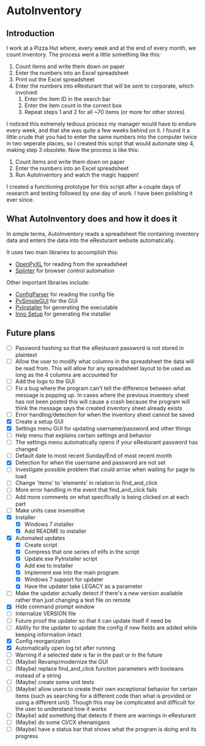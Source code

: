 # AutoInventory

## Introduction

I work at a Pizza Hut where, every week and at the end of every month, we count inventory.
The process went a little something like this:

1. Count items and write them down on paper
2. Enter the numbers into an Excel spreadsheet
3. Print out the Excel spreadsheet
4. Enter the numbers into eResturant that will be sent to corporate, which involved:
    1. Enter the item ID in the search bar
    2. Enter the item count in the correct box
    3. Repeat steps 1 and 2 for all ~70 items (or more for other stores)

I noticed this extremely tedious process my manager would have to endure every week, and that she was quite a few weeks behind on it.
I found it a little crude that you had to enter the same numbers into the computer twice in two seperate places,
so I created this script that would automate step 4, making step 3 obsolete.
Now the process is like this:

1. Count items and write them down on paper
2. Enter the numbers into an Excel spreadsheet
3. Run AutoInventory and watch the magic happen!

I created a functioning prototype for this script after a couple days of research and testing followed by one day of work.
I have been polishing it ever since.

## What AutoInventory does and how it does it

In simple terms, AutoInventory reads a spreadsheet file containing inventory data and enters the data into the eResturant website automatically.

It uses two main libraries to accomplish this:

- [OpenPyXL](https://openpyxl.readthedocs.io/en/stable/index.html) for reading from the spreadsheet
- [Splinter](https://splinter.readthedocs.io/en/latest/index.html) for browser control automation

Other important libraries include:

- [ConfigParser](https://docs.python.org/3/library/configparser.html) for reading the config file
- [PySimpleGUI](https://www.pysimplegui.org/en/latest/) for the GUI
- [PyInstaller](https://pyinstaller.org/en/stable/index.html) for generating the executable
- [Inno Setup](https://jrsoftware.org/isinfo.php) for generating the installer

## Future plans

- [ ] Password hashing so that the eResturant password is not stored in plaintext
- [ ] Allow the user to modify what columns in the spreadsheet the data will be read from.
This will allow for any spreadsheet layout to be used as long as the 4 columns are accounted for
- [ ] Add the logo to the GUI
- [ ] Fix a bug where the program can't tell the difference between what message is popping up.
In cases where the previous inventory sheet has not been posted this will cause a crash because the program will think the message says the created inventory sheet already exists
- [ ] Error handling/detection for when the inventory sheet cannot be saved
- [x] Create a setup GUI
- [x] Settings menu GUI for updating username/password and other things
- [ ] Help menu that explains certain settings and behavior
- [ ] The settings menu automatically opens if your eResturant password has changed
- [ ] Default date to most recent Sunday/End of most recent month
- [x] Detection for when the username and password are not set
- [ ] Investigate possible problem that could arrise when waiting for page to load
- [ ] Change 'items' to 'elements' in relation to find_and_click
- [ ] More error handling in the event that find_and_click fails
- [ ] Add more comments on what specifically is being clicked on at each part
- [ ] Make units case insensitive
- [x] Installer
  - [x] Windows 7 installer
  - [x] Add README to installer
- [x] Automated updates
  - [x] Create script
  - [x] Compress that one series of elifs in the script
  - [x] Update.exe PyInstaller script
  - [x] Add exe to installer
  - [x] Implement exe into the main program
  - [x] Windows 7 support for updater
  - [x] Have the updater take LEGACY as a parameter
- [ ] Make the updater actually detect if there's a new version available rather than just changing a text file on remote
- [x] Hide command prompt window
- [ ] Internalize VERSION file
- [ ] Future proof the updater so that it can update itself if need be
- [ ] Ability for the updater to update the config if new fields are added while keeping information intact
- [x] Config reorganization
- [x] Automatically open log.txt after running
- [ ] Warning if a selected date is far in the past or in the future
- [ ] (Maybe) Revamp/modernize the GUI
- [ ] (Maybe) replace find_and_click function parameters with booleans instead of a string
- [ ] (Maybe) create some unit tests
- [ ] (Maybe) allow users to create their own exceptional behavior for certain items
(such as searching for a different code than what is provided or using a different unit).
Though this may be complicated and difficult for the user to understand how it works
- [ ] (Maybe) add something that detects if there are warnings in eResturant
- [ ] (Maybe) do some CI/CX shenanigans
- [ ] (Maybe) have a status bar that shows what the program is doing and its progress
